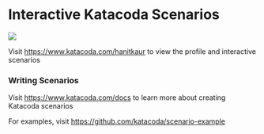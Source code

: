 # Interactive Katacoda Scenarios

[![](http://shields.katacoda.com/katacoda/hanitkaur/count.svg)](https://www.katacoda.com/hanitkaur "Get your profile on Katacoda.com")

Visit https://www.katacoda.com/hanitkaur to view the profile and interactive scenarios

### Writing Scenarios
Visit https://www.katacoda.com/docs to learn more about creating Katacoda scenarios

For examples, visit https://github.com/katacoda/scenario-example
